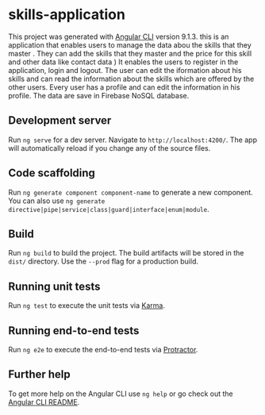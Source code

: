# skills-application

This project was generated with [Angular CLI](https://github.com/angular/angular-cli) version 9.1.3.
this is an application that enables users to manage the data abou the skills that they master .
They can add the skills that they master and the price for this skill and other data like contact data ) 
It enables the users to register in the application, login and logout. The user can edit the iformation about his skills 
and can read the information about the skills which are offered by the other users.
Every user has a profile and can edit the information in his profile.
The data are save in Firebase NoSQL database.


## Development server

Run `ng serve` for a dev server. Navigate to `http://localhost:4200/`. The app will automatically reload if you change any of the source files.

## Code scaffolding

Run `ng generate component component-name` to generate a new component. You can also use `ng generate directive|pipe|service|class|guard|interface|enum|module`.

## Build

Run `ng build` to build the project. The build artifacts will be stored in the `dist/` directory. Use the `--prod` flag for a production build.

## Running unit tests

Run `ng test` to execute the unit tests via [Karma](https://karma-runner.github.io).

## Running end-to-end tests

Run `ng e2e` to execute the end-to-end tests via [Protractor](http://www.protractortest.org/).

## Further help

To get more help on the Angular CLI use `ng help` or go check out the [Angular CLI README](https://github.com/angular/angular-cli/blob/master/README.md).

